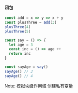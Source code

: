 #### 闭包
```js
const add = x => y => x + y
const plusThree = add(3)
plusThree(4)
plusThree(5)

const say = () => {
  let age = 3
  const inc = () => age ++
  return inc
}

const sayAge = say()
sayAge() // 3
sayAge() // 4
```
Note:
模拟块级作用域
创建私有变量
